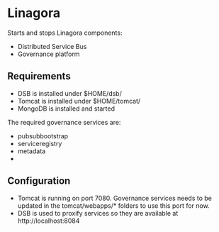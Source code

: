 # Linagora

Starts and stops Linagora components:

- Distributed Service Bus
- Governance platform

## Requirements

- DSB is installed under $HOME/dsb/
- Tomcat is installed under $HOME/tomcat/
- MongoDB is installed and started

The required governance services are:

- pubsubbootstrap
- serviceregistry
- metadata
- 

## Configuration

- Tomcat is running on port 7080. Governance services needs to be updated in the tomcat/webapps/* folders to use this port for now.
- DSB is used to proxify services so they are available at http://localhost:8084